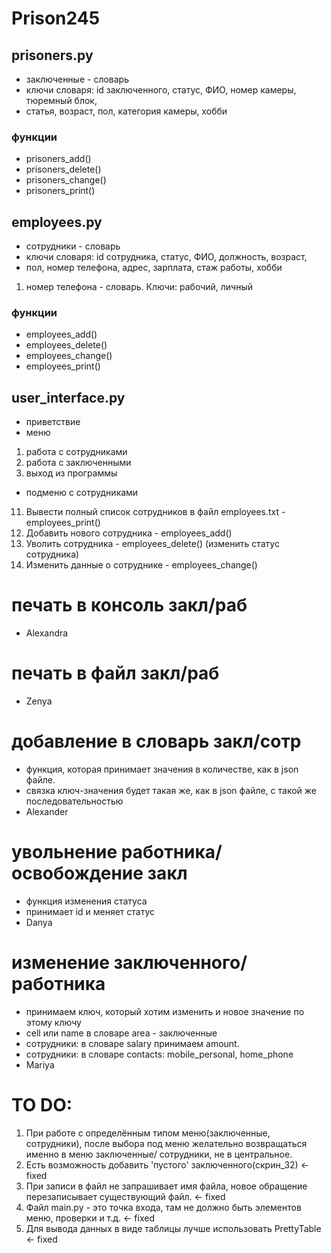 # Prison245

## prisoners.py

* заключенные - словарь
* ключи словаря: id заключенного, статус, ФИО, номер камеры, тюремный блок,
* статья, возраст, пол, категория камеры, хобби

### функции

* prisoners_add()
* prisoners_delete()
* prisoners_change()
* prisoners_print()

## employees.py

* сотрудники - словарь
* ключи словаря: id сотрудника, статус, ФИО, должность, возраст,
* пол, номер телефона, адрес, зарплата, стаж работы, хобби

1. номер телефона - словарь. Ключи: рабочий, личный

### функции

* employees_add()
* employees_delete()
* employees_change()
* employees_print()

## user_interface.py

* приветствие
* меню

1. работа с сотрудниками
2. работа с заключенными
3. выход из программы

* подменю с сотрудниками

11. Вывести полный список сотрудников в файл employees.txt - employees_print()
12. Добавить нового сотрудника - employees_add()
13. Уволить сотрудника - employees_delete() (изменить статус сотрудника)
14. Изменить данные о сотруднике - employees_change()

# печать в консоль закл/раб

* Alexandra

# печать в файл закл/раб

* Zenya

# добавление в словарь закл/сотр

* функция, которая принимает значения в количестве, как в json файле.
* связка ключ-значения будет такая же, как в json файле, с такой же последовательностью
* Alexander

# увольнение работника/освобождение закл

* функция изменения статуса
* принимает id и меняет статус
* Danya

# изменение заключенного/работника

* принимаем ключ, который хотим изменить и новое значение по этому ключу
* cell или name в словаре area - заключенные
* сотрудники: в словаре salary принимаем amount.
* сотрудники: в словаре contacts: mobile_personal, home_phone
* Mariya

# TO DO:

1. При работе с определённым типом меню(заключенные, сотрудники), после выбора под меню желательно возвращаться именно в
   меню заключенные/ сотрудники, не в центральное.
2. Есть возможность добавить 'пустого' заключенного(скрин_32) <- fixed
3. При записи в файл не запрашивает имя файла, новое обращение перезаписывает существующий файл. <- fixed
4. Файл main.py - это точка входа, там не должно быть элементов меню, проверки и т.д. <- fixed
5. Для вывода данных в виде таблицы лучше использовать PrettyTable <- fixed

